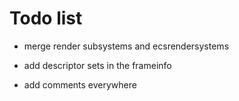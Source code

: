 # Todo list

- merge render subsystems and ecsrendersystems
- add descriptor sets in the frameinfo

- add comments everywhere